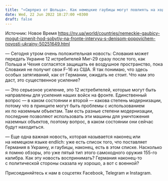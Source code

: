 ```yaml
---
title: "«Сюрприз от Шольца». Как немецкие гаубицы могут повлиять на ход событий на фронте и боевые действия против россиян — интервью"
date: Wed, 22 Jun 2022 18:27:00 +0300
draft: false
---
```

Источник: Новое Время https://nv.ua/world/countries/nemeckie-gaubicy-mogut-izmenit-hod-sobytiy-na-fronte-intervyu-s-denisom-popovichem-novosti-ukrainy-50251649.html


— Сегодня утром очень положительная новость: Словакия может передать Украине 12 истребителей Миг-29 сразу после того, как Польша и Чехия согласятся защищать ее воздушное пространство, пока Словакия не получит свои F-16 из США. Я так понимаю, что здесь особых затягиваний, как от Германии, ожидать не стоит. Что нам это даст, это существенное усиление?

— Это серьезное усиление, это 12 истребителей, которые могут быть направлены для усиления наших войск на фронте. Единственный вопрос — в каком состоянии и второй — какова степень модернизации, потому что в принципе могут быть проблемы с использованием их по наземным объектам. Там есть разные степени модернизации, последние позволяют использовать эти машины для уничтожения наземных объектов, поэтому вопрос, в каком состоянии они сейчас будут находиться.

— Еще одна важная новость, которая называется наконец или на немецком языке endlich: уже есть список того, что поставляет Германия в Украину, и гаубицы, наконец, есть в этом списке. Насколько я помню обзоры, это уже пятый тип этого самоходного оружия 155-го калибра. Как эту новость воспринимать? Германия наконец-то с политической стороны сказала ну хорошо, а вот с военной?

Присоединяйтесь к нам в соцсетях Facebook, Telegram и Instagram.
